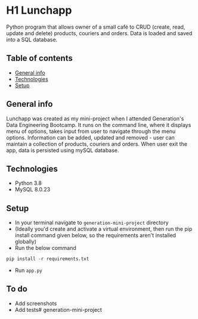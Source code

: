 # H1 Lunchapp
Python program that allows owner of a small café to CRUD (create, read, update and delete) products, couriers and orders.
Data is loaded and saved into a SQL database.

## Table of contents
* [General info](#general-info)
* [Technologies](#technologies)
* [Setup](#setup)

## General info
Lunchapp was created as my mini-project when I attended Generation's Data Engineering Bootcamp. It runs on the command line, where it displays menu of options, takes input from user to navigate through the menu options. Information can be added, updated and removed - user can maintain a collection of products, couriers and orders.
When user exit the app, data is persisted using mySQL database.

## Technologies
  - Python 3.8
  - MySQL 8.0.23

## Setup
* In your terminal navigate to `generation-mini-project` directory
* (Ideally you'd create and activate a virtual environment, then run the pip install command given below, so the requirements aren't installed globally)
* Run the below command 
```py
pip install -r requirements.txt
```
* Run `app.py`

## To do
* Add screenshots
* Add tests# generation-mini-project
